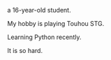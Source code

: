 a 16-year-old student. 
  
My hobby is playing Touhou STG.
  
Learning Python recently.

It is so hard.
